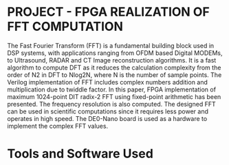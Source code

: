 # PROJECT - FPGA REALIZATION OF FFT COMPUTATION

The Fast Fourier Transform (FFT) is a fundamental building block used in DSP
systems, with applications ranging from OFDM based Digital MODEMs, to
Ultrasound, RADAR and CT Image reconstruction algorithms. It is a fast
algorithm to compute DFT as it reduces the calculation complexity from the
order of N2 in DFT to Nlog2N, where N is the number of sample points. The
Verilog implementation of FFT includes complex numbers addition and
multiplication due to twiddle factor. In this paper, FPGA implementation of
maximum 1024-point DIT radix-2 FFT using fixed-point arithmetic has been
presented. The frequency resolution is also computed. The designed FFT can be
used in scientific computations since it requires less power and operates in high
speed. The DE0-Nano board is used as a hardware to implement the complex
FFT values.

# Tools and Software Used

